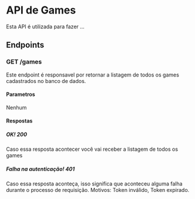 # API de Games
Esta API é utilizada para fazer ...
## Endpoints
### GET /games
Este endpoint é responsavel por retornar a listagem de todos os games cadastrados no banco de dados.
#### Parametros
Nenhum
#### Respostas
##### OK! 200
Caso essa resposta acontecer você vai receber a listagem de todos os games
##### Falha na autenticação! 401
Caso essa resposta aconteça, isso significa que aconteceu alguma falha durante o processo de requisição. Motivos: Token inválido, Token expirado.
